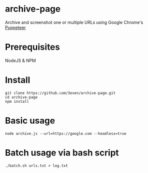 # archive-page
Archive and screenshot one or multiple URLs using Google Chrome's [Puppeteer](https://github.com/GoogleChrome/puppeteer)

# Prerequisites

NodeJS & NPM 

# Install

```
git clone https://github.com/3even/archive-page.git
cd archive-page
npm install
```

# Basic usage

```
node archive.js --url=https://google.com --headless=true
```

# Batch usage via bash script

```
./batch.sh urls.txt > log.txt
```
